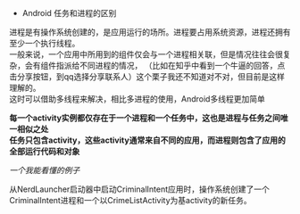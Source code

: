 * Android 任务和进程的区别      

进程是有操作系统创建的，是应用运行的场所。进程要占用系统资源，进程还拥有至少一个执行线程。      
一般来说，一个应用中所用到的组件仅会与一个进程相关联，但是情况往往会很复杂，会有组件指派给不同进程的情况，
（比如在知乎中看到一个牛逼的回答，点击分享按钮，到qq选择分享联系人）这个栗子我还不知道对不对，但目前是这样理解的。       
这时可以借助多线程来解决，相比多进程的使用，Android多线程更加简单        

**每一个activity实例都仅存在于一个进程和一个任务中，这也是进程与任务之间唯一相似之处**      
**任务只包含activity，这些activity通常来自不同的应用，而进程则包含了应用的全部运行代码和对象**      


*一个我能看懂的例子*         

从NerdLauncher启动器中启动CriminalIntent应用时，操作系统创建了一个CriminalIntent进程和一个以CrimeListActivity为基activity的新任务。    
